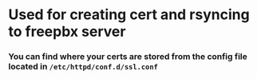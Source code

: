 # Used for creating cert and rsyncing to freepbx server
### You can find where your certs are stored from the config file located in `/etc/httpd/conf.d/ssl.conf`
